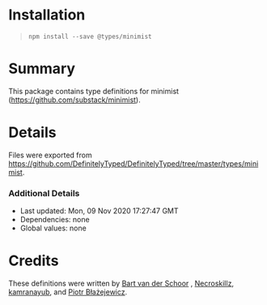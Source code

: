 # Installation

> `npm install --save @types/minimist`

# Summary

This package contains type definitions for minimist (https://github.com/substack/minimist).

# Details

Files were exported from https://github.com/DefinitelyTyped/DefinitelyTyped/tree/master/types/minimist.

### Additional Details

* Last updated: Mon, 09 Nov 2020 17:27:47 GMT
* Dependencies: none
* Global values: none

# Credits

These definitions were written by [Bart van der Schoor](https://github.com/Bartvds)
, [Necroskillz](https://github.com/Necroskillz), [kamranayub](https://github.com/kamranayub),
and [Piotr Błażejewicz](https://github.com/peterblazejewicz).
